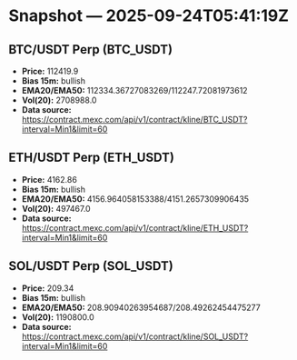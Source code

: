 # Snapshot — 2025-09-24T05:41:19Z

## BTC/USDT Perp (BTC_USDT)
- **Price:** 112419.9
- **Bias 15m:** bullish
- **EMA20/EMA50:** 112334.36727083269/112247.72081973612
- **Vol(20):** 2708988.0
- **Data source:** https://contract.mexc.com/api/v1/contract/kline/BTC_USDT?interval=Min1&limit=60

## ETH/USDT Perp (ETH_USDT)
- **Price:** 4162.86
- **Bias 15m:** bullish
- **EMA20/EMA50:** 4156.964058153388/4151.2657309906435
- **Vol(20):** 497467.0
- **Data source:** https://contract.mexc.com/api/v1/contract/kline/ETH_USDT?interval=Min1&limit=60

## SOL/USDT Perp (SOL_USDT)
- **Price:** 209.34
- **Bias 15m:** bullish
- **EMA20/EMA50:** 208.90940263954687/208.49262454475277
- **Vol(20):** 1190800.0
- **Data source:** https://contract.mexc.com/api/v1/contract/kline/SOL_USDT?interval=Min1&limit=60
